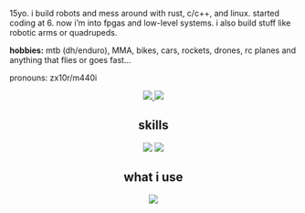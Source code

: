 
15yo. i build robots and mess around with rust, c/c++, and linux. started coding at 6. now i’m into fpgas and low-level systems. i also build stuff like robotic arms or quadrupeds.

**hobbies:** mtb (dh/enduro), MMA, bikes, cars, rockets, drones, rc planes and anything that flies or goes fast... 

pronouns: zx10r/m440i

<p align="center">
  <a href="https://github.com/anantnrg/">
    <img src="https://api.githubtrends.io/user/svg/anantnrg/langs?time_range=one_year&theme=dark&loc_metric=changed&include_private=True">
  </a>
  <a href="https://github.com/anantnrg/">
    <img src="https://api.githubtrends.io/user/svg/anantnrg/repos?time_range=one_year&include_private=True&loc_metric=changed&theme=dark">
  </a>
</p>

<h2 align=center>skills</h2>
<p align="center">
  <img src="https://skillicons.dev/icons?i=rust,arduino,c,cpp,linux,lua,md,py,bash,tensorflow,html,css,svelte,tailwind" />
  <img src="https://skillicons.dev/icons?i=ts,js,react,tauri,blender,figma" />
</p>

<h2 align=center>what i use</h2>
<p align="center">
  <img src="https://skillicons.dev/icons?i=linux,neovim,git,github,vscode" />
</p>
